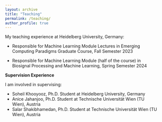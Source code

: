 ```yaml
---
layout: archive
title: "Teaching"
permalink: /teaching/
author_profile: true
---
```


My teaching experience at Heidelberg University, Germany:

* Responsible for Machine Learning Module Lectures in Emerging Computing Paradigms Graduate Course, Fall Semester 2023

* Responsible for Machine Learning Module (half of the course) in Biosignal Processing and Machine Learning, Spring Semester 2024

**Supervision Experience**

I am involved in supervising:

* Soheil Khooyooz, Ph.D. Student at Heidelberg University, Germany
* Anice Jahanjoo, Ph.D. Student at Technische Universität Wien (TU Wien), Austria
* Salar Shakibhamedan, Ph.D. Student at Technische Universität Wien (TU Wien), Austria